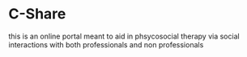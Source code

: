 # C-Share
this is an online portal meant to aid in phsycosocial therapy via social interactions with both professionals and non professionals
